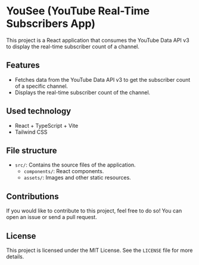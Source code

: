 # YouSee (YouTube Real-Time Subscribers App)

This project is a React application that consumes the YouTube Data API v3 to display the real-time subscriber count of a channel.

## Features

- Fetches data from the YouTube Data API v3 to get the subscriber count of a specific channel.
- Displays the real-time subscriber count of the channel.

## Used technology

- React + TypeScript + Vite
- Tailwind CSS

## File structure

- `src/`: Contains the source files of the application.
   - `components/`: React components.
   - `assets/`: Images and other static resources.

## Contributions

If you would like to contribute to this project, feel free to do so! You can open an issue or send a pull request.

## License

This project is licensed under the MIT License. See the `LICENSE` file for more details.